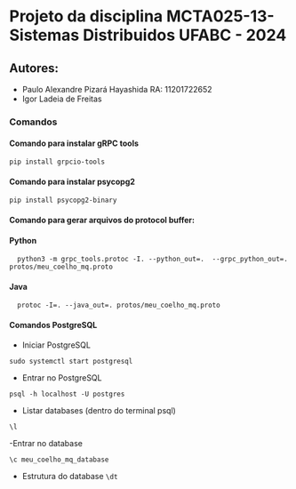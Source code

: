 # Projeto da disciplina MCTA025-13-Sistemas Distribuidos UFABC - 2024
## Autores: 
- Paulo Alexandre Pizará Hayashida RA: 11201722652
- Igor Ladeia de Freitas

### Comandos
#### Comando para instalar gRPC tools
 ```
 pip install grpcio-tools 
 ```
#### Comando para instalar psycopg2
 ```
 pip install psycopg2-binary
  ```
#### Comando para gerar arquivos do protocol buffer: 
#### Python
```
  python3 -m grpc_tools.protoc -I. --python_out=.  --grpc_python_out=. protos/meu_coelho_mq.proto
```
#### Java
```
  protoc -I=. --java_out=. protos/meu_coelho_mq.proto
```
#### Comandos PostgreSQL
- Iniciar PostgreSQL
 ```
 sudo systemctl start postgresql
 ```
- Entrar no PostgreSQL
 ```
psql -h localhost -U postgres
 ```
- Listar databases (dentro do terminal psql)
```
\l
 ```
-Entrar no database 
 ```
\c meu_coelho_mq_database
 ```
- Estrutura do database
` \dt `
